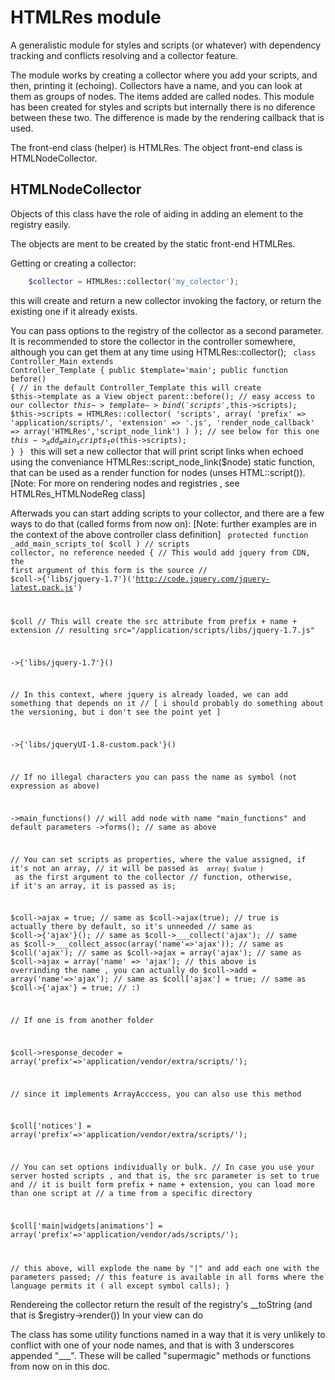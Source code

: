 # HTMLRes module

A generalistic module for styles and scripts (or whatever) with dependency tracking and conflicts
resolving and a collector feature.

The module works by creating a collector where you add your scripts, and then, printing it (echoing).
Collectors have a name, and you can look at them as groups of nodes. The items added are called nodes.
This module has been created for styles and scripts but internally there is no diference between these two.
The difference is made by the rendering callback that is used.

The front-end class (helper) is HTMLRes.
The object front-end class is HTMLNodeCollector.

## HTMLNodeCollector

Objects of this class have the role of aiding in adding an element to the registry easily.

The objects are ment to be created by the static front-end HTMLRes.

Getting or creating a collector:

```php
	$collector = HTMLRes::collector('my_colector');
```
<!---` -->

this will create and return a new collector invoking the factory, or return the existing one if it already exists.

You can pass options to the registry of the collector as a second parameter.
It is recommended to store the collector in the controller somewhere,
although you can get them at any time using HTMLRes::collector(<name>);
<code>
class Controller_Main extends Controller_Template {
public $template='main';
public function before()
{
// in the default Controller_Template this will create $this->template as a View object
parent::before();
// easy access to our collector
$this->template->bind('scripts',$this->scripts);
$this->scripts = HTMLRes::collector(
'scripts',
array(
'prefix' => 'application/scripts/',
'extension' => '.js',
'render_node_callback' => array('HTMLRes','script_node_link')
)
);
// see below for this one
$this->_add_main_scripts_to($this->scripts);
}
}
</code>
this will set a new collector that will print script links when echoed using
the conveniance HTMLRes::script_node_link($node) static function, that can be
used as a render function for nodes (unses HTML::script()).
[Note: For more on rendering nodes and registries , see HTMLRes_HTMLNodeReg class]

Afterwads you can start adding scripts to your collector, and there are a few ways
to do that (called forms from now on):
[Note: further examples are in the context of the above controller class definition]
<code>
protected function _add_main_scripts_to( $coll ) // scripts collector, no reference needed
{
// This would add jquery from CDN, the first argument of this form is the source
// $coll->{'libs/jquery-1.7'}('http://code.jquery.com/jquery-latest.pack.js')


$coll
// This will create the src attribute from prefix + name + extension
// resulting src="/application/scripts/libs/jquery-1.7.js"

->{'libs/jquery-1.7'}()

// In this context, where jquery is already loaded, we can add something that depends on it
// [ i should probably do something about the versioning, but i don't see the point yet ]

->{'libs/jqueryUI-1.8-custom.pack'}()

// If no illegal characters you can pass the name as symbol (not expression as above)

->main_functions() // will add node with name "main_functions" and default parameters
->forms(); // same as above


// You can set scripts as properties, where the value assigned, if it's not an array,
// it will be passed as <code> array( $value ) </code> as the first argument to the collector
// function, otherwise, if it's an array, it is passed as is;

$coll->ajax = true;
// same as $coll->ajax(true); // true is actually there by default, so it's unneeded
// same as $coll->{'ajax'}();
// same as $coll->___collect('ajax');
// same as $coll->___collect_assoc(array('name'=>'ajax'));
// same as $coll('ajax');
// same as $coll->ajax = array('ajax');
// same as $coll->ajax = array('name' => 'ajax');
// this above is overrinding the name , you can actually do $coll->add = array('name'=>'ajax');
// same as $coll['ajax'] = true;
// same as $coll->{'ajax'} = true;
// :)


// If one is from another folder

$coll->response_decoder = array('prefix'=>'application/vendor/extra/scripts/');


// since it implements ArrayAcccess, you can also use this method

$coll['notices'] = array('prefix'=>'application/vendor/extra/scripts/');


// You can set options individually or bulk.
// In case you use your server hosted scripts , and that is, the src parameter is set to true and
// it is built form prefix + name + extension, you can load more than one script at
// a time from a specific directory

$coll['main|widgets|animations'] = array('prefix'=>'application/vendor/ads/scripts/');

// this above, will explode the name by "|" and add each one with the parameters passed;
// this feature is available in all forms where the language permits it ( all except symbol calls);
}
</code>

Rendereing the collector return the result of the registry's __toString
(and that is $registry->render())
In your view can do <code> <?php echo $scripts; ?> </code>

The class has some utility functions named in a way that it is very unlikely to
conflict with one of your node names, and that is with 3 underscores appended "___".
These will be called "supermagic" methods or functions from now on in this doc.


